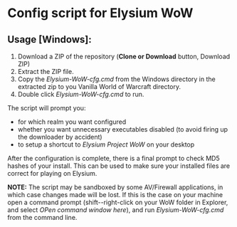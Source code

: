 # Config script for Elysium WoW 

## Usage [Windows]:

1. Download a ZIP of the repository (**Clone or Download** button, Download ZIP)
2. Extract the ZIP file.
3. Copy the *Elysium-WoW-cfg.cmd* from the Windows directory in the extracted zip to you Vanilla World of Warcraft directory.
4. Double click *Elysium-WoW-cfg.cmd* to run.

The script will prompt you:
* for which realm you want configured
* whether you want unnecessary executables disabled (to avoid firing up the downloader by accident)
* to setup a shortcut to *Elysium Project WoW* on your desktop

After the configuration is complete, there is a final prompt to check MD5 hashes of your install. This can be used to make sure your installed files are correct for playing on Elysium.

**NOTE:** The script may be sandboxed by some AV/Firewall applications, in which case changes made will be lost. If this is the case on your machine open a command prompt (shift--right-click on your WoW folder in Explorer, and select *OPen command window here*), and run *Elysium-WoW-cfg.cmd* from the command line.

